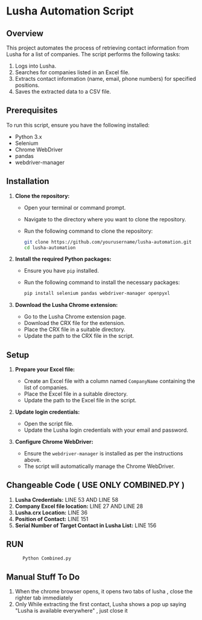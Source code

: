 # Lusha Automation Script

## Overview

This project automates the process of retrieving contact information from Lusha for a list of companies. The script performs the following tasks:

1. Logs into Lusha.
2. Searches for companies listed in an Excel file.
3. Extracts contact information (name, email, phone numbers) for specified positions.
4. Saves the extracted data to a CSV file.

## Prerequisites

To run this script, ensure you have the following installed:

- Python 3.x
- Selenium
- Chrome WebDriver
- pandas
- webdriver-manager

## Installation

1. **Clone the repository:**

    - Open your terminal or command prompt.
    - Navigate to the directory where you want to clone the repository.
    - Run the following command to clone the repository:

        ```sh
        git clone https://github.com/yourusername/lusha-automation.git
        cd lusha-automation
        ```

2. **Install the required Python packages:**

    - Ensure you have `pip` installed.
    - Run the following command to install the necessary packages:

        ```sh
        pip install selenium pandas webdriver-manager openpyxl
        ```

3. **Download the Lusha Chrome extension:**

    - Go to the Lusha Chrome extension page.
    - Download the CRX file for the extension.
    - Place the CRX file in a suitable directory.
    - Update the path to the CRX file in the script.

## Setup

1. **Prepare your Excel file:**

    - Create an Excel file with a column named `CompanyName` containing the list of companies.
    - Place the Excel file in a suitable directory.
    - Update the path to the Excel file in the script.

2. **Update login credentials:**

    - Open the script file.
    - Update the Lusha login credentials with your email and password.

3. **Configure Chrome WebDriver:**

    - Ensure the `webdriver-manager` is installed as per the instructions above.
    - The script will automatically manage the Chrome WebDriver.
  

## Changeable Code  ( USE ONLY COMBINED.PY ) 

1. **Lusha Credentials:**  LINE 53 AND LINE 58
2. **Company Excel file location:**  LINE 27 AND LINE 28
3. **Lusha.crx Location:** LINE 36
4. **Position of Contact:** LINE 151
5. **Serial Number of Target Contact in Lusha List:** LINE 156


## RUN 

 ```sh
       Python Combined.py
 ```


## Manual Stuff To Do 

1. When the chrome browser opens, it opens two tabs of lusha , close the righter tab immediately
2. Only While extracting the first contact, Lusha shows a pop up saying "Lusha is available everywhere" , just close it
   

   


